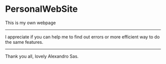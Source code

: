 # PersonalWebSite
This is my own webpage

---
I appreciate if you can help me to find out errors or more efficient way to do the same features.

---
Thank you all, lovely Alexandro Sas.
